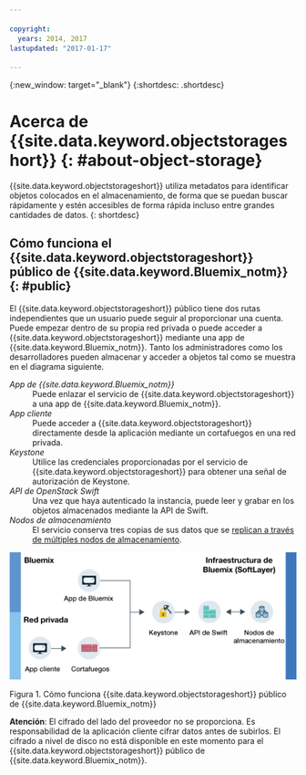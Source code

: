 ```yaml
---

copyright:
  years: 2014, 2017
lastupdated: "2017-01-17"

---
```

{:new_window: target="_blank"}
{:shortdesc: .shortdesc}

# Acerca de {{site.data.keyword.objectstorageshort}}  {: #about-object-storage}


{{site.data.keyword.objectstorageshort}} utiliza metadatos para identificar objetos colocados en el almacenamiento, de forma que se puedan buscar rápidamente y estén accesibles de forma rápida incluso entre grandes cantidades de datos.
{: shortdesc}


## Cómo funciona el {{site.data.keyword.objectstorageshort}} público de {{site.data.keyword.Bluemix_notm}} {: #public}

El {{site.data.keyword.objectstorageshort}} público tiene dos rutas independientes que un usuario puede seguir al proporcionar una cuenta. Puede empezar dentro de su propia red privada o puede acceder a {{site.data.keyword.objectstorageshort}} mediante una app de {{site.data.keyword.Bluemix_notm}}. Tanto los administradores como los desarrolladores pueden almacenar y acceder a objetos tal como se muestra en el diagrama siguiente.

<dl>
  <dt><dfn>App de {{site.data.keyword.Bluemix_notm}}</dfn></dt>
    <dd> Puede enlazar el servicio de {{site.data.keyword.objectstorageshort}} a una app de {{site.data.keyword.Bluemix_notm}}.  </dd>
  <dt><dfn> App cliente </dfn></dt>
    <dd> Puede acceder a {{site.data.keyword.objectstorageshort}} directamente desde la aplicación mediante un cortafuegos en una red privada. </dd>
  <dt><dfn> Keystone </dfn></dt>
    <dd> Utilice las credenciales proporcionadas por el servicio de {{site.data.keyword.objectstorageshort}} para obtener una señal de autorización de Keystone. </dd>
  <dt><dfn> API de OpenStack Swift</dfn></dt>
    <dd> Una vez que haya autenticado la instancia, puede leer y grabar en los objetos almacenados mediante la API de Swift. </dd>
  <dt><dfn> Nodos de almacenamiento </dfn></dt>
    <dd> El servicio conserva tres copias de sus datos que se <a href="http://docs.openstack.org/developer/swift/overview_replication.html">replican a través de múltiples nodos de almacenamiento</a>. </dd>
</dl>

![Cómo funciona {{site.data.keyword.objectstorageshort}} como se describió anteriormente, mostrado en un diagrama.](images/OS_howitworks.png)

Figura 1. Cómo funciona {{site.data.keyword.objectstorageshort}} público de {{site.data.keyword.Bluemix_notm}}

**Atención**: El cifrado del lado del proveedor no se proporciona. Es responsabilidad de la aplicación cliente cifrar datos antes de subirlos. El cifrado a nivel de disco no está disponible en este momento para el {{site.data.keyword.objectstorageshort}} público de {{site.data.keyword.Bluemix_notm}}.
